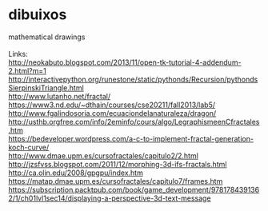 # dibuixos<br>
mathematical drawings<br>
<br>
Links:<br>
http://neokabuto.blogspot.com/2013/11/open-tk-tutorial-4-addendum-2.html?m=1
http://interactivepython.org/runestone/static/pythonds/Recursion/pythondsSierpinskiTriangle.html<br>
http://www.lutanho.net/fractal/<br>
https://www3.nd.edu/~dthain/courses/cse20211/fall2013/lab5/<br>
http://www.fgalindosoria.com/ecuaciondelanaturaleza/dragon/<br>
http://usthb.orgfree.com/info/2eminfo/cours/algo/LegraphismeenCfractales.htm<br>
https://bedeveloper.wordpress.com/a-c-to-implement-fractal-generation-koch-curve/<br>
http://www.dmae.upm.es/cursofractales/capitulo2/2.html<br>
http://jzsfvss.blogspot.com/2011/12/morphing-3d-ifs-fractals.html<br>
http://ca.olin.edu/2008/gpgpu/index.htm<br>
https://matap.dmae.upm.es/cursofractales/capitulo7/frames.htm<br>
https://subscription.packtpub.com/book/game_development/9781784391362/1/ch01lvl1sec14/displaying-a-perspective-3d-text-message<br>
